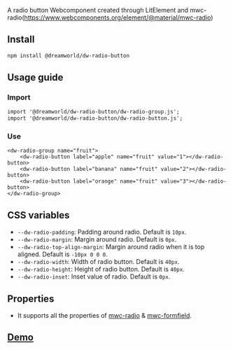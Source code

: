 A radio button Webcomponent created through LitElement and mwc-radio(https://www.webcomponents.org/element/@material/mwc-radio)

## Install
```html
npm install @dreamworld/dw-radio-button
```

## Usage guide
### Import
```html
import '@dreamworld/dw-radio-button/dw-radio-group.js';
import '@dreamworld/dw-radio-button/dw-radio-button.js';
```

### Use
```
<dw-radio-group name="fruit">
	<dw-radio-button label="apple" name="fruit" value="1"></dw-radio-button>
	<dw-radio-button label="banana" name="fruit" value="2"></dw-radio-button>
	<dw-radio-button label="orange" name="fruit" value="3"></dw-radio-button>
</dw-radio-group>

```

## CSS variables
- `--dw-radio-padding`: Padding around radio. Default is `10px`.
- `--dw-radio-margin`: Margin around radio. Default is `0px`.
- `--dw-radio-top-align-margin`: Margin around radio when it is top aligned. Default is `-10px 0 0 0`.
- `--dw-radio-width`: Width of radio button. Default is `40px`.
- `--dw-radio-height`: Height of radio button. Default is `40px`.
- `--dw-radio-inset`: Inset value of radio. Default is `0px`.

## Properties
- It supports all the properties of [mwc-radio](https://github.com/material-components/material-web/tree/master/packages/radio) & [mwc-formfield](https://github.com/material-components/material-web/tree/master/packages/formfield).

## [Demo](https://dreamworldsolutions.github.io/dw-radio-button/demo/index.html) 
